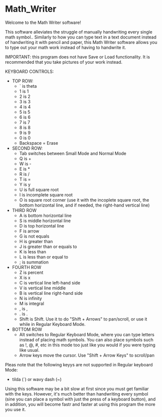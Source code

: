 # Math_Writer

Welcome to the Math Writer software!

This software alleviates the struggle of manually handwriting every single math symbol.. Similarly to how you can type text in a text document instead of handwriting it with pencil and paper, this Math Writer software allows you to type out your math work instead of having to handwrite it.

IMPORTANT: this program does not have Save or Load functionality. It is recommended that you take pictures of your work instead. 

KEYBOARD CONTROLS:
* TOP ROW:
    * ` is theta
    * 1 is 1
    * 2 is 2
    * 3 is 3
    * 4 is 4
    * 5 is 5
    * 6 is 6
    * 7 is 7
    * 8 is 8
    *  9 is 9
    *  0 is 0
    *  Backspace = Erase
* SECOND ROW:
    * Tab switches between Small Mode and Normal Mode
    * Q is +
    * W is -
    * E is *
    * R is /
    * T is =
    * Y is y
    * U is full square root
    * I is incomplete square root
    * O is square root corner (use it with the incoplete square root, the bottom horizontal line, and          if needed, the right-hand vertical line)
* THIRD ROW
    * A is bottom horizontal line
    * S is middle horizontal line
    * D is top horizontal line
    * F is arrow
    * G is not equals
    * H is greater than
    * J is greater than or equals to
    * K is less than
    * L is less than or equal to
    * ; is summation
* FOURTH ROW
    * Z is percent
    * X is x
    * C is vertical line left-hand side
    * V is vertical line middle
    * B is vertical line right-hand side
    * N is infinity
    * M is integral
    * , is ,
    * . is .
    * Shift is Shift. Use it to do "Shift + Arrows" to pan/scroll, or use it while in Regular                  Keyboard Mode.
* BOTTOM ROW
    * Alt switches to Regular Keyboard Mode, where you can type letters instead of placing math symbols.       You can also place symbols such as !, @, #, etc in this mode too just like you would if you were         typing like usual.
    * Arrow keys move the cursor. Use "Shift + Arrow Keys" to scroll/pan
 
Pleas note that the following keyys are not supported in Regular keyboard Mode:
* tilda (`) or wavy dash (~)

 Using this software may be a bit slow at first since you must get familiar with the keys. However, it's much better than handwriting every symbol (sine you can place a symbol with just the press of a keyboard button), and in addition, you will become fastr and faster at using this program the more you use it.
